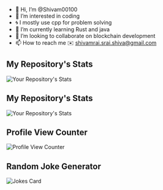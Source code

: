 - 👋 Hi, I’m @Shivam00100
- 👀 I’m interested in coding 
- 🌀 I mostly use cpp for problem solving
- 🌱 I’m currently learning Rust and java
- 💞️ I’m looking to collaborate on blockchain development
- 📫 How to reach me :envelope: shivamrai.srai.shiva@gmail.com

<!---
Shivam00100/Shivam00100 is a ✨ special ✨ repository because its `README.md` (this file) appears on your GitHub profile.
You can click the Preview link to take a look at your changes.
--->

## My Repository's Stats
![Your Repository's Stats](https://github-readme-stats.vercel.app/api?username=Shivam00100&show_icons=true)

## My Repository's Stats
![Your Repository's Stats](https://github-readme-stats.vercel.app/api/top-langs/?username=Shivam00100&theme=blue-green)


## Profile View Counter
![Profile View Counter](https://komarev.com/ghpvc/?username=Shivam00100)


## Random Joke Generator
![Jokes Card](https://readme-jokes.vercel.app/api)
